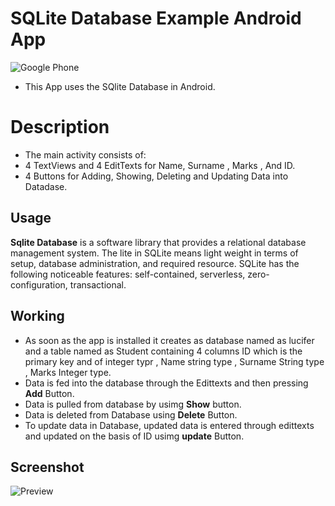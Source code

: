 # SQLite Database Example Android App
![Google Phone](https://img.shields.io/badge/Android-Lollipop+-blue.svg?logo=google&longCache=true&style=flat-square)
- This App uses the SQlite Database in Android.
# Description
- The main activity consists of:
- 4 TextViews and 4 EditTexts for Name, Surname , Marks , And ID.
- 4 Buttons for Adding, Showing, Deleting and Updating Data into Datadase.
## Usage 
 **Sqlite Database** is a software library that provides a relational database management system. The lite in SQLite means light weight in terms of setup, database administration, and required resource. SQLite has the following noticeable features: self-contained, serverless, zero-configuration, transactional.

## Working 
- As soon as the app is installed it creates as database named as lucifer and a table named as Student containing 4 columns ID which is the primary key and of integer typr , Name string type , Surname String type , Marks Integer type.
- Data is fed into the database through the Edittexts and then pressing **Add** Button.
- Data is pulled from database by usimg **Show** button.
- Data is deleted from Database using **Delete** Button.
- To update data in Database, updated data is entered through edittexts and updated on the basis of ID usimg **update** Button.

## Screenshot
![Preview](https://github.com/arshanwar/SQLite-Database-Example-Android-App/blob/master/Preview.jpg)
